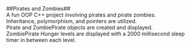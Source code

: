 ##Pirates and Zombies##
<br>
A fun OOP C++ project involving pirates and pirate zombies.
<br>
Inheritance, polymorphism, and pointers are utilized.
<br>
Pirate and ZombiePirate objects are created and displayed.
<br>
 ZombiePirate Hunger levels are displayed with a 2000 millisecond sleep timer in between each level.
